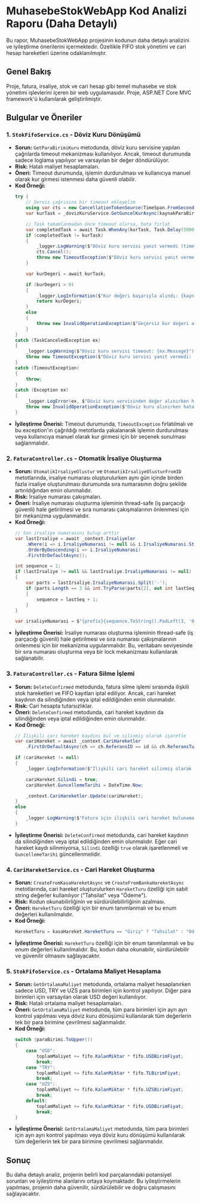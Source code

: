  # MuhasebeStokWebApp Kod Analizi Raporu (Daha Detaylı)

Bu rapor, MuhasebeStokWebApp projesinin kodunun daha detaylı analizini ve iyileştirme önerilerini içermektedir. Özellikle FIFO stok yönetimi ve cari hesap hareketleri üzerine odaklanılmıştır.

## Genel Bakış

Proje, fatura, irsaliye, stok ve cari hesap gibi temel muhasebe ve stok yönetimi işlevlerini içeren bir web uygulamasıdır. Proje, ASP.NET Core MVC framework'ü kullanılarak geliştirilmiştir.

## Bulgular ve Öneriler

### 1. `StokFifoService.cs` - Döviz Kuru Dönüşümü

*   **Sorun:** `GetParaBirimiKuru` metodunda, döviz kuru servisine yapılan çağrılarda timeout mekanizması kullanılıyor. Ancak, timeout durumunda sadece loglama yapılıyor ve varsayılan bir değer döndürülüyor.
*   **Risk:** Hatalı maliyet hesaplamaları.
*   **Öneri:** Timeout durumunda, işlemin durdurulması ve kullanıcıya manuel olarak kur girmesi istenmesi daha güvenli olabilir.
*   **Kod Örneği:**
    ```csharp
    try {
        // Servis çağrısına bir timeout ekleyelim
        using var cts = new CancellationTokenSource(TimeSpan.FromSeconds(5));
        var kurTask = _dovizKuruService.GetGuncelKurAsync(kaynakParaBirimi, hedefParaBirimi, tarih);

        // Task tamamlanmadan önce timeout olursa, hata fırlat
        var completedTask = await Task.WhenAny(kurTask, Task.Delay(5000, cts.Token));
        if (completedTask != kurTask)
        {
            _logger.LogWarning($"Döviz kuru servisi yanıt vermedi (timeout): {kaynakParaBirimi} -> {hedefParaBirimi}");
            cts.Cancel();
            throw new TimeoutException($"Döviz kuru servisi yanıt vermedi: {kaynakParaBirimi} -> {hedefParaBirimi}");
        }

        var kurDegeri = await kurTask;

        if (kurDegeri > 0)
        {
            _logger.LogInformation($"Kur değeri başarıyla alındı: {kaynakParaBirimi} -> {hedefParaBirimi} = {kurDegeri}");
            return kurDegeri;
        }
        else
        {
            throw new InvalidOperationException($"Geçersiz kur değeri alındı (0 veya negatif): {kaynakParaBirimi} -> {hedefParaBirimi}");
        }
    }
    catch (TaskCanceledException ex)
    {
        _logger.LogWarning($"Döviz kuru servisi timeout: {ex.Message}");
        throw new TimeoutException($"Döviz kuru servisi yanıt vermedi: {kaynakParaBirimi} -> {hedefParaBirimi}", ex);
    }
    catch (TimeoutException)
    {
        throw;
    }
    catch (Exception ex)
    {
        _logger.LogError(ex, $"Döviz kuru servisinden değer alınırken hata: {kaynakParaBirimi} -> {hedefParaBirimi}");
        throw new InvalidOperationException($"Döviz kuru alınırken hata oluştu: {kaynakParaBirimi} -> {hedefParaBirimi}", ex);
    }
    ```
*   **İyileştirme Önerisi:** Timeout durumunda, `TimeoutException` fırlatılmalı ve bu exception'ın çağrıldığı metotlarda yakalanarak işlemin durdurulması veya kullanıcıya manuel olarak kur girmesi için bir seçenek sunulması sağlanmalıdır.

### 2. `FaturaController.cs` - Otomatik İrsaliye Oluşturma

*   **Sorun:** `OtomatikIrsaliyeOlustur` ve `OtomatikIrsaliyeOlusturFromID` metotlarında, irsaliye numarası oluşturulurken aynı gün içinde birden fazla irsaliye oluşturulması durumunda sıra numarasının doğru şekilde artırıldığından emin olunmalıdır.
*   **Risk:** İrsaliye numarası çakışmaları.
*   **Öneri:** İrsaliye numarası oluşturma işleminin thread-safe (iş parçacığı güvenli) hale getirilmesi ve sıra numarası çakışmalarının önlenmesi için bir mekanizma uygulanmalıdır.
*   **Kod Örneği:**
    ```csharp
    // Son irsaliye numarasını bulup arttır
    var lastIrsaliye = await _context.Irsaliyeler
        .Where(i => i.IrsaliyeNumarasi != null && i.IrsaliyeNumarasi.StartsWith(prefix))
        .OrderByDescending(i => i.IrsaliyeNumarasi)
        .FirstOrDefaultAsync();

    int sequence = 1;
    if (lastIrsaliye != null && lastIrsaliye.IrsaliyeNumarasi != null)
    {
        var parts = lastIrsaliye.IrsaliyeNumarasi.Split('-');
        if (parts.Length == 3 && int.TryParse(parts[2], out int lastSeq))
        {
            sequence = lastSeq + 1;
        }
    }

    var irsaliyeNumarasi = $"{prefix}{sequence.ToString().PadLeft(3, '0')}";
    ```
*   **İyileştirme Önerisi:** İrsaliye numarası oluşturma işleminin thread-safe (iş parçacığı güvenli) hale getirilmesi ve sıra numarası çakışmalarının önlenmesi için bir mekanizma uygulanmalıdır. Bu, veritabanı seviyesinde bir sıra numarası oluşturma veya bir lock mekanizması kullanılarak sağlanabilir.

### 3. `FaturaController.cs` - Fatura Silme İşlemi

*   **Sorun:** `DeleteConfirmed` metodunda, fatura silme işlemi sırasında ilişkili stok hareketleri ve FIFO kayıtları iptal ediliyor. Ancak, cari hareket kaydının da silindiğinden veya iptal edildiğinden emin olunmalıdır.
*   **Risk:** Cari hesapta tutarsızlıklar.
*   **Öneri:** `DeleteConfirmed` metodunda, cari hareket kaydının da silindiğinden veya iptal edildiğinden emin olunmalıdır.
*   **Kod Örneği:**
    ```csharp
    // İlişkili cari hareket kaydını bul ve silinmiş olarak işaretle
    var cariHareket = await _context.CariHareketler
        .FirstOrDefaultAsync(ch => ch.ReferansID == id && ch.ReferansTuru == "Fatura" && !ch.Silindi);

    if (cariHareket != null)
    {
        _logger.LogInformation($"İlişkili cari hareket silinmiş olarak işaretleniyor: ID={cariHareket.CariHareketID}");

        cariHareket.Silindi = true;
        cariHareket.GuncellemeTarihi = DateTime.Now;

        _context.CariHareketler.Update(cariHareket);
    }
    else
    {
        _logger.LogWarning($"Fatura için ilişkili cari hareket bulunamadı: FaturaID={id}");
    }
    ```
*   **İyileştirme Önerisi:** `DeleteConfirmed` metodunda, cari hareket kaydının da silindiğinden veya iptal edildiğinden emin olunmalıdır. Eğer cari hareket kaydı silinmiyorsa, `Silindi` özelliği `true` olarak işaretlenmeli ve `GuncellemeTarihi` güncellenmelidir.

### 4. `CariHareketService.cs` - Cari Hareket Oluşturma

*   **Sorun:** `CreateFromKasaHareketAsync` ve `CreateFromBankaHareketAsync` metotlarında, cari hareket oluşturulurken `HareketTuru` özelliği için sabit string değerler kullanılıyor ("Tahsilat" veya "Ödeme").
*   **Risk:** Kodun okunabilirliğinin ve sürdürülebilirliğinin azalması.
*   **Öneri:** `HareketTuru` özelliği için bir enum tanımlanmalı ve bu enum değerleri kullanılmalıdır.
*   **Kod Örneği:**
    ```csharp
    HareketTuru = kasaHareket.HareketTuru == "Giriş" ? "Tahsilat" : "Ödeme",
    ```
*   **İyileştirme Önerisi:** `HareketTuru` özelliği için bir enum tanımlanmalı ve bu enum değerleri kullanılmalıdır. Bu, kodun daha okunabilir, sürdürülebilir ve güvenilir olmasını sağlayacaktır.

### 5. `StokFifoService.cs` - Ortalama Maliyet Hesaplama

*   **Sorun:** `GetOrtalamaMaliyet` metodunda, ortalama maliyet hesaplanırken sadece USD, TRY ve UZS para birimleri için kontrol yapılıyor. Diğer para birimleri için varsayılan olarak USD değeri kullanılıyor.
*   **Risk:** Hatalı ortalama maliyet hesaplamaları.
*   **Öneri:** `GetOrtalamaMaliyet` metodunda, tüm para birimleri için ayrı ayrı kontrol yapılması veya döviz kuru dönüşümü kullanılarak tüm değerlerin tek bir para birimine çevrilmesi sağlanmalıdır.
*   **Kod Örneği:**
    ```csharp
    switch (paraBirimi.ToUpper())
    {
        case "USD":
            toplamMaliyet += fifo.KalanMiktar * fifo.USDBirimFiyat;
            break;
        case "TRY":
            toplamMaliyet += fifo.KalanMiktar * fifo.TLBirimFiyat;
            break;
        case "UZS":
            toplamMaliyet += fifo.KalanMiktar * fifo.UZSBirimFiyat;
            break;
        default:
            toplamMaliyet += fifo.KalanMiktar * fifo.USDBirimFiyat;
            break;
    }
    ```
*   **İyileştirme Önerisi:** `GetOrtalamaMaliyet` metodunda, tüm para birimleri için ayrı ayrı kontrol yapılması veya döviz kuru dönüşümü kullanılarak tüm değerlerin tek bir para birimine çevrilmesi sağlanmalıdır.

## Sonuç

Bu daha detaylı analiz, projenin belirli kod parçalarındaki potansiyel sorunları ve iyileştirme alanlarını ortaya koymaktadır. Bu iyileştirmelerin yapılması, projenin daha güvenilir, sürdürülebilir ve doğru çalışmasını sağlayacaktır.
